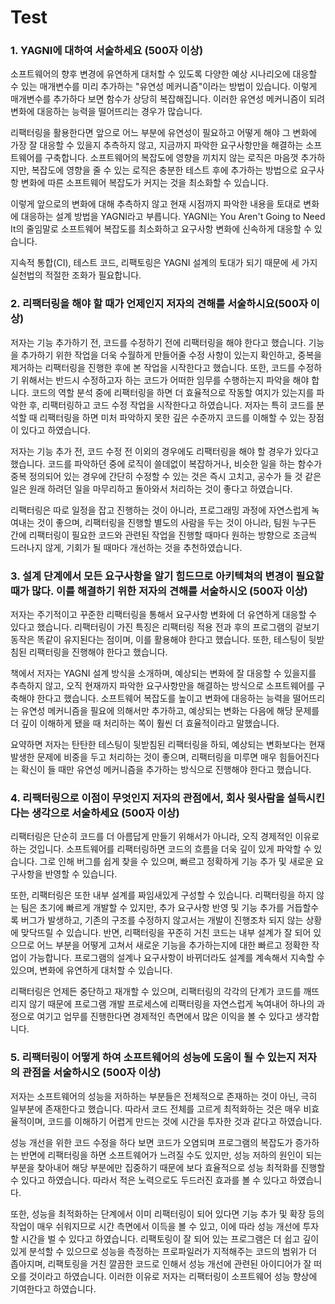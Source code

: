 # Test

### 1. YAGNI에 대하여 서술하세요 (500자 이상)

  소프트웨어의 향후 변경에 유연하게 대처할 수 있도록 다양한 예상 시나리오에 대응할 수 있는 매개변수를 미리 추가하는 "유연성 메커니즘"이라는 방법이 있습니다. 이렇게 매개변수를 추가하다 보면 함수가 상당히 복잡해집니다. 이러한 유연성 메커니즘이 되려 변화에 대응하는 능력을 떨어뜨리는 경우가 많습니다. 

  리팩터링을 활용한다면 앞으로 어느 부분에 유연성이 필요하고 어떻게 해야 그 변화에 가장 잘 대응할 수 있을지 추측하지 않고, 지금까지 파악한 요구사항만을 해결하는 소프트웨어를 구축합니다. 소프트웨어의 복잡도에 영향을 끼치지 않는 로직은 마음껏 추가하지만, 복잡도에 영향을 줄 수 있는 로직은 충분한 테스트 후에 추가하는 방법으로 요구사항 변화에 따른 소프트웨어 복잡도가 커지는 것을 최소화할 수 있습니다.

  이렇게 앞으로의 변화에 대해 추측하지 않고 현재 시점까지 파악한 내용을 토대로 변화에 대응하는 설계 방법을 YAGNI라고 부릅니다. YAGNI는 You Aren't Going to Need It의 줄임말로 소프트웨어 복잡도를 최소화하고 요구사항 변화에 신속하게 대응할 수 있습니다.

지속적 통합(CI), 테스트 코드, 리팩토링은 YAGNI 설계의 토대가 되기 때문에 세 가지 실천법의 적절한 조화가 필요합니다.



### 2. 리팩터링을 해야 할 때가 언제인지 저자의 견해를 서술하시요(500자 이상)

  저자는 기능 추가하기 전, 코드를 수정하기 전에 리팩터링을 해야 한다고 했습니다. 기능을 추가하기 위한 작업을 더욱 수월하게 만들어줄 수정 사항이 있는지 확인하고, 중복을 제거하는 리팩터링을 진행한 후에 본 작업을 시작한다고 했습니다. 또한, 코드를 수정하기 위해서는 반드시 수정하고자 하는 코드가 어떠한 임무를 수행하는지 파악을 해야 합니다. 코드의 역할 분석 중에 리팩터링을 하면 더 효율적으로 작동할 여지가 있는지를 파악한 후, 리팩터링하고 코드 수정 작업을 시작한다고 하였습니다. 저자는 특히 코드를 분석할 때 리팩터링을 하면 미처 파악하지 못한 깊은 수준까지 코드를 이해할 수 있는 장점이 있다고 하였습니다.

  저자는 기능 추가 전, 코드 수정 전 이외의 경우에도 리팩터링을 해야 할 경우가 있다고 했습니다. 코드를 파악하던 중에 로직이 쓸데없이 복잡하거나, 비슷한 일을 하는 함수가 중복 정의되어 있는 경우에 간단히 수정할 수 있는 것은 즉시 고치고, 공수가 들 것 같은 일은 원래 하려던 일을 마무리하고 돌아와서 처리하는 것이 좋다고 하였습니다.

  리팩터링은 따로 일정을 잡고 진행하는 것이 아니라, 프로그래밍 과정에 자연스럽게 녹여내는 것이 좋으며, 리팩터링을 진행할 별도의 사람을 두는 것이 아니라, 팀원 누구든 간에 리팩터링이 필요한 코드와 관련된 작업을 진행할 때마다 원하는 방향으로 조금씩 드러나지 않게, 기회가 될 때마다 개선하는 것을 추천하였습니다.



### 3. 설계 단계에서 모든 요구사항을 알기 힘드므로 아키텍쳐의 변경이 필요할 때가 많다. 이를 해결하기 위한 저자의 견해를 서술하시오 (500자 이상)

  저자는 주기적이고 꾸준한 리팩터링을 통해서 요구사항 변화에 더 유연하게 대응할 수 있다고 했습니다. 리팩터링이 가진 특징은 리팩터링 적용 전과 후의 프로그램의 겉보기 동작은 똑같이 유지된다는 점이며, 이를 활용해야 한다고 했습니다. 또한, 테스팅이 뒷받침된 리팩터링을 진행해야 한다고 했습니다.

  책에서 저자는 YAGNI 설계 방식을 소개하며, 예상되는 변화에 잘 대응할 수 있을지를 추측하지 않고, 오직 현재까지 파악한 요구사항만을 해결하는 방식으로 소프트웨어를 구축해야 한다고 했습니다. 소프트웨어 복잡도를 높이고 변화에 대응하는 능력을 떨어뜨리는 유연성 메커니즘을 필요에 의해서만 추가하고, 예상되는 변화는 다음에 해당 문제를 더 깊이 이해하게 됐을 때 처리하는 쪽이 훨씬 더 효율적이라고 말했습니다.

  요약하면 저자는 탄탄한 테스팅이 뒷받침된 리팩터링을 하되, 예상되는 변화보다는 현재 발생한 문제에 비중을 두고 처리하는 것이 좋으며, 리팩터링을 미루면 매우 힘들어진다는 확신이 들 때만 유연성 메커니즘을 추가하는 방식으로 진행해야 한다고 했습니다.



### 4. 리팩터링으로 이점이 무엇인지 저자의 관점에서, 회사 윗사람을 설득시킨다는 생각으로 서술하세요 (500자 이상)

  리팩터링은 단순히 코드를 더 아름답게 만들기 위해서가 아니라, 오직 경제적인 이유로 하는 것입니다. 소프트웨어를 리팩터링하면 코드의 흐름을 더욱 깊이 있게 파악할 수 있습니다. 그로 인해 버그를 쉽게 찾을 수 있으며,  빠르고 정확하게 기능 추가 및 새로운 요구사항을 반영할 수 있습니다. 

  또한, 리팩터링은 또한 내부 설계를  짜임새있게 구성할 수 있습니다. 리팩터링을 하지 않는 팀은 초기에 빠르게 개발할 수 있지만, 추가 요구사항 반영 및 기능 추가를 거듭할수록 버그가 발생하고, 기존의 구조를 수정하지 않고서는 개발이 진행조차 되지 않는 상황에 맞닥뜨릴 수 있습니다. 반면, 리팩터링을 꾸준히 거친 코드는 내부 설계가 잘 되어 있으므로 어느 부분을 어떻게 고쳐서 새로운 기능을 추가하는지에 대한 빠르고 정확한 작업이 가능합니다. 프로그램의 설계나 요구사항이 바뀌더라도 설계를 계속해서 지속할 수 있으며, 변화에 유연하게 대처할 수 있습니다.

 리팩터링은 언제든 중단하고 재개할 수 있으며, 리팩터링의 각각의 단계가 코드를 깨뜨리지 않기 때문에 프로그램 개발 프로세스에 리팩터링을 자연스럽게 녹여내어 하나의 과정으로 여기고 업무를 진행한다면 경제적인 측면에서 많은 이익을 볼 수 있다고 생각합니다.  



###  5. 리팩터링이 어떻게 하여 소프트웨어의 성능에 도움이 될 수 있는지 저자의 관점을 서술하시오 (500자 이상)

저자는 소프트웨어의 성능을 저하하는 부분들은 전체적으로 존재하는 것이 아닌, 극히 일부분에 존재한다고 했습니다. 따라서 코드 전체를 고르게 최적화하는 것은 매우 비효율적이며, 코드를 이해하기 어렵게 만드는 것에 시간을 투자한 것과 같다고 하였습니다. 

  성능 개선을 위한 코드 수정을 하다 보면 코드가 오염되며 프로그램의 복잡도가 증가하는 반면에 리팩터링을 하면 소프트웨어가 느려질 수도 있지만, 성능 저하의 원인이 되는 부분을 찾아내어 해당 부분에만 집중하기 때문에 보다 효율적으로 성능 최적화를 진행할 수 있다고 하였습니다. 따라서 적은 노력으로도 두드러진 효과를 볼 수 있다고 하였습니다.

  또한, 성능을 최적화하는 단계에서 이미 리팩터링이 되어 있다면 기능 추가 및 확장 등의 작업이 매우 쉬워지므로 시간 측면에서 이득을 볼 수 있고, 이에 따라 성능 개선에 투자할 시간을 벌 수 있다고 하였습니다. 리팩토링이 잘 되어 있는 프로그램은 더 쉽고 깊이 있게 분석할 수 있으므로 성능을 측정하는 프로파일러가 지적해주는 코드의 범위가 더 좁아지며, 리팩토링을 거친 깔끔한 코드로 인해서 성능 개선에 관련된 아이디어가 잘 떠오를 것이라고 하였습니다. 이러한 이유로 저자는 리팩터링이 소프트웨어 성능 향상에 기여한다고 하였습니다.

